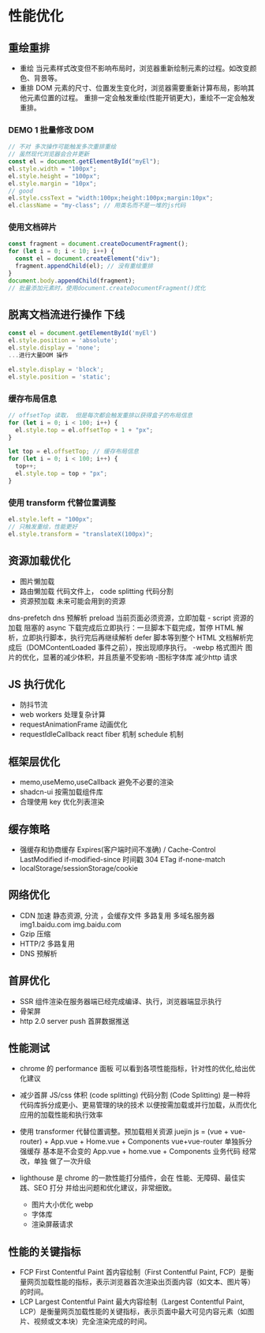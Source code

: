 # 性能优化

## 重绘重排

- 重绘
  当元素样式改变但不影响布局时，浏览器重新绘制元素的过程。如改变颜色、背景等。
- 重排
  DOM 元素的尺寸、位置发生变化时，浏览器需要重新计算布局，影响其他元素位置的过程。
  重排一定会触发重绘(性能开销更大)，重绘不一定会触发重排。

### DEMO 1 批量修改 DOM

```js
// 不对 多次操作可能触发多次重排重绘
// 虽然现代浏览器会合并更新
const el = document.getElementById("myEl");
el.style.width = "100px";
el.style.height = "100px";
el.style.margin = "10px";
// good
el.style.cssText = "width:100px;height:100px;margin:10px";
el.className = "my-class"; // 用类名而不是一堆的js代码
```

### 使用文档碎片

```js
const fragment = document.createDocumentFragment();
for (let i = 0; i < 10; i++) {
  const el = document.createElement("div");
  fragment.appendChild(el); // 没有重绘重排
}
document.body.appendChild(fragment);
// 批量添加元素时，使用document.createDocumentFragment()优化
```

## 脱离文档流进行操作 下线

```js
const el = document.getElementById('myEl')
el.style.position = 'absolute';
el.style.display = 'none';
...进行大量DOM 操作

el.style.display = 'block';
el.style.position = 'static';
```

### 缓存布局信息

```js
// offsetTop 读取， 但是每次都会触发重排以获得盒子的布局信息
for (let i = 0; i < 100; i++) {
  el.style.top = el.offsetTop + 1 + "px";
}

let top = el.offsetTop; // 缓存布局信息
for (let i = 0; i < 100; i++) {
  top++;
  el.style.top = top + "px";
}
```

### 使用 transform 代替位置调整

```js
el.style.left = "100px";
// 只触发重绘，性能更好
el.style.transform = "translateX(100px)";
```

## 资源加载优化

- 图片懒加载
- 路由懒加载
  代码文件上， code splitting 代码分割
- 资源预加载
未来可能会用到的资源
<link rel="prefetch" href="xxx.js">
  dns-prefetch dns 预解析
  preload 当前页面必须资源，立即加载
  - script 资源的加载 阻塞的
    async 下载完成后立即执行：一旦脚本下载完成，暂停 HTML 解析，立即执行脚本，执行完后再继续解析
    defer 脚本等到整个 HTML 文档解析完成后（DOMContentLoaded 事件之前），按出现顺序执行。
  -webp 格式图片
    图片的优化，显著的减少体积，并且质量不受影响
  -图标字体库
  减少http 请求

## JS 执行优化

- 防抖节流
- web workers 处理复杂计算
- requestAnimationFrame 动画优化
- requestIdleCallback react fiber 机制
  schedule 机制

## 框架层优化

- memo,useMemo,useCallback 避免不必要的渲染
- shadcn-ui 按需加载组件库
- 合理使用 key 优化列表渲染

## 缓存策略

- 强缓存和协商缓存
  Expires(客户端时间不准确) / Cache-Control
  LastModified if-modified-since 时间戳 304
  ETag if-none-match
- localStorage/sessionStorage/cookie

## 网络优化

- CDN 加速
  静态资源, 分流 ，会缓存文件
  多路复用 多域名服务器 img1.baidu.com img.baidu.com
- Gzip 压缩
- HTTP/2 多路复用
- DNS 预解析

## 首屏优化

- SSR
  组件渲染在服务器端已经完成编译、执行，浏览器端显示执行
- 骨架屏
- http 2.0 server push 首屏数据推送

## 性能测试

- chrome 的 performance 面板
  可以看到各项性能指标，针对性的优化,给出优化建议

- 减少首屏 JS/css 体积 (code splitting)
  代码分割 (Code Splitting) 是一种将代码库拆分成更小、更易管理的块的技术
  以便按需加载或并行加载，从而优化应用的加载性能和执行效率
- 使用 transformer 代替位置调整。预加载相关资源
  juejin js = (vue + vue-router) + App.vue + Home.vue + Components
  vue+vue-router 单独拆分 强缓存 基本是不会变的
  App.vue + home.vue + Components 业务代码 经常改，单独
  做了一次升级

- lighthouse
  是 chrome 的一款性能打分插件，会在 性能、无障碍、最佳实践、SEO 打分
  并给出问题和优化建议，非常细致。
  - 图片大小优化 webp
  - 字体库
  - 渲染屏蔽请求

## 性能的关键指标

- FCP First Contentful Paint
  首内容绘制（First Contentful Paint, FCP）是衡量网页加载性能的指标，表示浏览器首次渲染出页面内容（如文本、图片等）的时间。
- LCP Largest Contentful Paint
  最大内容绘制（Largest Contentful Paint, LCP）是衡量网页加载性能的关键指标，表示页面中最大可见内容元素（如图片、视频或文本块）完全渲染完成的时间。
